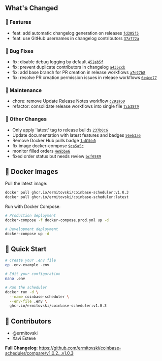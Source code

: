## What's Changed

### 🚀 Features
- feat: add automatic changelog generation on releases [`fd305f5`](https://github.com/ermitovski/coinbase-scheduler/commit/fd305f5)
- feat: use GitHub usernames in changelog contributors [`37a772a`](https://github.com/ermitovski/coinbase-scheduler/commit/37a772a)

### 🐛 Bug Fixes
- fix: disable debug logging by default [`452ab5f`](https://github.com/ermitovski/coinbase-scheduler/commit/452ab5f)
- fix: prevent duplicate contributors in changelog [`a435ccb`](https://github.com/ermitovski/coinbase-scheduler/commit/a435ccb)
- fix: add base branch for PR creation in release workflows [`a7e27b8`](https://github.com/ermitovski/coinbase-scheduler/commit/a7e27b8)
- fix: resolve PR creation permission issues in release workflows [`6e4ce77`](https://github.com/ermitovski/coinbase-scheduler/commit/6e4ce77)

### 🔧 Maintenance
- chore: remove Update Release Notes workflow [`c291a60`](https://github.com/ermitovski/coinbase-scheduler/commit/c291a60)
- refactor: consolidate release workflows into single file [`7cb3579`](https://github.com/ermitovski/coinbase-scheduler/commit/7cb3579)

### 📝 Other Changes
- Only apply 'latest' tag to release builds [`237b0c6`](https://github.com/ermitovski/coinbase-scheduler/commit/237b0c6)
- Update documentation with latest features and badges [`56eb3a6`](https://github.com/ermitovski/coinbase-scheduler/commit/56eb3a6)
- Remove Docker Hub pulls badge [`1a01bb0`](https://github.com/ermitovski/coinbase-scheduler/commit/1a01bb0)
- fix image docker-compose [`9ca5a5c`](https://github.com/ermitovski/coinbase-scheduler/commit/9ca5a5c)
- monitor filled orders [`4e9bbe6`](https://github.com/ermitovski/coinbase-scheduler/commit/4e9bbe6)
- fixed order status but needs review [`bcf6589`](https://github.com/ermitovski/coinbase-scheduler/commit/bcf6589)


## 🐳 Docker Images

Pull the latest image:
```bash
docker pull ghcr.io/ermitovski/coinbase-scheduler:v1.0.3
docker pull ghcr.io/ermitovski/coinbase-scheduler:latest
```

Run with Docker Compose:
```bash
# Production deployment
docker-compose -f docker-compose.prod.yml up -d

# Development deployment
docker-compose up -d
```

## 🚀 Quick Start

```bash
# Create your .env file
cp .env.example .env

# Edit your configuration
nano .env

# Run the scheduler
docker run -d \
  --name coinbase-scheduler \
  --env-file .env \
  ghcr.io/ermitovski/coinbase-scheduler:v1.0.3
```

## 👥 Contributors

- @ermitovski
- Xavi Esteve

**Full Changelog**: https://github.com/ermitovski/coinbase-scheduler/compare/v1.0.2...v1.0.3
